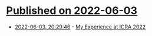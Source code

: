 # [Published on 2022-06-03](index.md)

* [2022-06-03, 20:29:46](https://news.ycombinator.com/item?id=31613257) - [My Experience at ICRA 2022](https://arnavdhamija.com/2022/06/02/icra-2022/)
